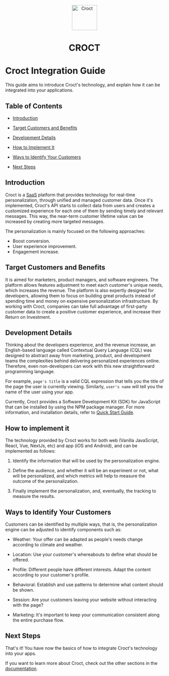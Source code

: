<p align="center">
    <a href="https://croct.com">
      <img src="https://cdn.croct.io/brand/logo/repo-icon-green.svg" alt="Croct" height="80"/>
  </a>
</p>
<h1 align="center">CROCT</h1>

# Croct Integration Guide

This guide aims to introduce Croct's technology, and explain how it can be integrated into your applications.

## Table of Contents

- [Introduction](#introduction)

- [Target Customers and Benefits](#target-customers-and-benefits)

- [Development Details](#development-details)

- [How to Implement It](#how-to-implement-it)

- [Ways to Identify Your Customers](#ways-to-identify-your-customers)

- [Next Steps](#next-steps)

## Introduction

Croct is a [SaaS](https://www.salesforce.com/br/saas/) platform that provides technology for real-time personalization, through unified and managed customer data. Once it's implemented, Croct's API starts to collect data 
from users and creates a customized experience for each one of them by sending timely and relevant messages. This way, the near-term customer lifetime value can be increased by creating more targeted messages.

The personalization is mainly focused on the following approaches:

- Boost conversion.
- User experience improvement.
- Engagement increase.

## Target Customers and Benefits

It is aimed for marketers, product managers, and software engineers. The platform allows features adjustment to meet each customer's unique needs, which increases the revenue. 
The platform is also expertly designed for developers, allowing them to focus on building great products instead of spending time and money on expensive personalization infrastructure. 
By working with Croct, companies can take full advantage of first-party customer data to create a positive customer experience, and increase their Return on Investment.

## Development Details

Thinking about the developers experience, and the revenue increase, an English-based language called Contextual Query Language (CQL) was designed to abstract away from marketing, product, and development teams the complexities 
behind delivering personalized experiences online. Therefore, even non-developers can work with this new straightforward programming language.

For example, `page's title` is a valid CQL expression that tells you the title of the page the user is currently viewing. Similarly, `user's name` will tell you the name of the user using your app.

Currently, Croct provides a Software Development Kit (SDK) for JavaScript that can be installed by using the NPM package manager. For more information, and installation details, refer to 
[Quick Start Guide](https://github.com/croct-tech/plug-js/blob/master/docs/quick-start.md).

## How to implement it

The technology provided by Croct works for both web (Vanilla JavaScript, React, Vue, NextJs, etc) and app (iOS and Android), and can be implemented as follows:

1. Identify the information that will be used by the personalization engine.

2. Define the audience, and whether it will be an experiment or not, what will be personalized, and which metrics will help to measure the outcome of the personalization. 

3. Finally implement the personalization, and, eventually, the tracking to measure the results.

## Ways to Identify Your Customers

Customers can be identified by multiple ways, that is, the personalization engine can be adjusted to identify components such as:

- Weather: Your offer can be adapted as people's needs change according to climate and weather.

- Location: Use your customer's whereabouts to define what should be offered.

- Profile: Different people have different interests. Adapt the content according to your customer's profile.

- Behavioral: Establish and use patterns to determine what content should be shown.

- Session: Are your customers leaving your website without interacting with the page?

- Marketing: It's important to keep your communication consistent along the entire purchase flow.

## Next Steps

That's it! You have now the basics of how to integrate Croct's technology into your apps.

If you want to learn more about Croct, check out the other sections in the [documentation](https://github.com/croct-tech/plug-js/blob/master/README.md#documentation). 












